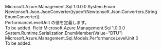 <Type Name="PerformanceLevelUnit" FullName="Microsoft.Azure.Management.Sql.Models.PerformanceLevelUnit">
  <TypeSignature Language="C#" Value="public enum PerformanceLevelUnit" />
  <TypeSignature Language="ILAsm" Value=".class public auto ansi sealed PerformanceLevelUnit extends System.Enum" />
  <TypeSignature Language="DocId" Value="T:Microsoft.Azure.Management.Sql.Models.PerformanceLevelUnit" />
  <TypeSignature Language="VB.NET" Value="Public Enum PerformanceLevelUnit" />
  <TypeSignature Language="F#" Value="type PerformanceLevelUnit = " />
  <AssemblyInfo>
    <AssemblyName>Microsoft.Azure.Management.Sql</AssemblyName>
    <AssemblyVersion>1.0.0.0</AssemblyVersion>
  </AssemblyInfo>
  <Base>
    <BaseTypeName>System.Enum</BaseTypeName>
  </Base>
  <Attributes>
    <Attribute>
      <AttributeName>Newtonsoft.Json.JsonConverter(typeof(Newtonsoft.Json.Converters.StringEnumConverter))</AttributeName>
    </Attribute>
  </Attributes>
  <Docs>
    <summary>
            PerformanceLevelUnit の値を定義します。
            </summary>
    <remarks>To be added.</remarks>
  </Docs>
  <Members>
    <Member MemberName="DTU">
      <MemberSignature Language="C#" Value="DTU" />
      <MemberSignature Language="ILAsm" Value=".field public static literal valuetype Microsoft.Azure.Management.Sql.Models.PerformanceLevelUnit DTU = int32(0)" />
      <MemberSignature Language="DocId" Value="F:Microsoft.Azure.Management.Sql.Models.PerformanceLevelUnit.DTU" />
      <MemberSignature Language="VB.NET" Value="DTU" />
      <MemberSignature Language="F#" Value="DTU = 0" Usage="Microsoft.Azure.Management.Sql.Models.PerformanceLevelUnit.DTU" />
      <MemberType>Field</MemberType>
      <AssemblyInfo>
        <AssemblyName>Microsoft.Azure.Management.Sql</AssemblyName>
        <AssemblyVersion>1.0.0.0</AssemblyVersion>
      </AssemblyInfo>
      <Attributes>
        <Attribute>
          <AttributeName>System.Runtime.Serialization.EnumMember(Value="DTU")</AttributeName>
        </Attribute>
      </Attributes>
      <ReturnValue>
        <ReturnType>Microsoft.Azure.Management.Sql.Models.PerformanceLevelUnit</ReturnType>
      </ReturnValue>
      <MemberValue>0</MemberValue>
      <Docs>
        <summary>To be added.</summary>
      </Docs>
    </Member>
  </Members>
</Type>